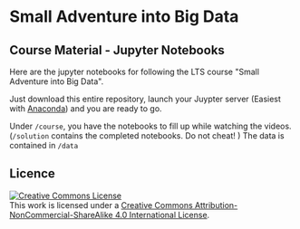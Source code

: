 # Small Adventure into Big Data

## Course Material - Jupyter Notebooks

Here are the jupyter notebooks for following the LTS course "Small Adventure into Big Data".

Just download this entire repository, launch your Juypter server (Easiest with [Anaconda](https://www.continuum.io/downloads)) and you are ready to go.

Under `/course`, you have the notebooks to fill up while watching the videos. (`/solution` contains the completed notebooks. Do not cheat! )
The data is contained in `/data`

## Licence

<a rel="license" href="http://creativecommons.org/licenses/by-nc-sa/4.0/"><img alt="Creative Commons License" style="border-width:0" src="https://i.creativecommons.org/l/by-nc-sa/4.0/88x31.png" /></a><br />This work is licensed under a <a rel="license" href="http://creativecommons.org/licenses/by-nc-sa/4.0/">Creative Commons Attribution-NonCommercial-ShareAlike 4.0 International License</a>.